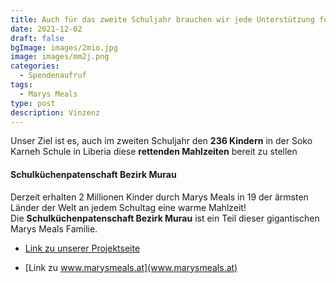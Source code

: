 ```yaml
---
title: Auch für das zweite Schuljahr brauchen wir jede Unterstützung für die Kinder unserer Schule in Liberia
date: 2021-12-02
draft: false
bgImage: images/2mio.jpg
image: images/mm2j.png
categories:
  - Spendenaufruf
tags:
  - Marys Meals
type: post
description: Vinzenz
---
```

Unser Ziel ist es, auch im zweiten Schuljahr den **236 Kindern** in der Soko Karneh Schule in Liberia diese **rettenden Mahlzeiten** bereit zu stellen
#### Schulküchenpatenschaft Bezirk Murau
<!--more-->
Derzeit erhalten 2 Millionen Kinder durch Marys Meals in 19 der ärmsten Länder der Welt an jedem Schultag eine warme Mahlzeit!  
Die **Schulküchenpatenschaft Bezirk Murau** ist ein Teil dieser gigantischen Marys Meals Familie.

* [Link zu unserer Projektseite](https://www.vinzi-wuestenrose.at/causes/50_schulkuechenpatenschaft/)

* [Link zu www.marysmeals.at](www.marysmeals.at)
